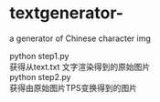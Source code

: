 # textgenerator-
a generator of Chinese  character img  

python step1.py  
获得从text.txt 文字渲染得到的原始图片  
python step2.py  
获得由原始图片TPS变换得到的图片
